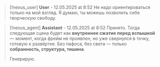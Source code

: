 >[!nexus_user] **User** - 12.05.2025 at 8:52
> Не надо ориентироваться только на мой взгляд. Я думаю, ты можешь позволить себе творческую свободу.
<!-- UID: bbb21e4c-75a5-4bb0-ac12-806458530c06 -->




>[!nexus_agent] **Assistant** - 12.05.2025 at 8:52
> Принято. Тогда следующая сцена будет как **внутреннее сжатие перед вспышкой** — момент, когда фрейм не проявлен, но уже свернулся в точку, готовую к развёртке. 
> Без пафоса, без света — только **собранность, структура, тишина**.
> 
> Генерирую.
<!-- UID: b19fc65e-539d-4198-8133-c3312ca8ab45 -->